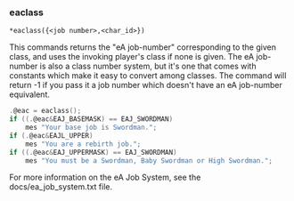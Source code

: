 ### eaclass
```
*eaclass({<job number>,<char_id>})
```

This commands returns the "eA job-number" corresponding to the given class, and
uses the invoking player's class if none is given. The eA job-number is also a
class number system, but it's one that comes with constants which make it easy
to convert among classes. The command will return -1 if you pass it a job number
which doesn't have an eA job-number equivalent.

```c
.@eac = eaclass();
if ((.@eac&EAJ_BASEMASK) == EAJ_SWORDMAN)
    mes "Your base job is Swordman.";
if (.@eac&EAJL_UPPER)
    mes "You are a rebirth job.";
if ((.@eac&EAJ_UPPERMASK) == EAJ_SWORDMAN)
    mes "You must be a Swordman, Baby Swordman or High Swordman.";
```

For more information on the eA Job System, see the docs/ea_job_system.txt file.

